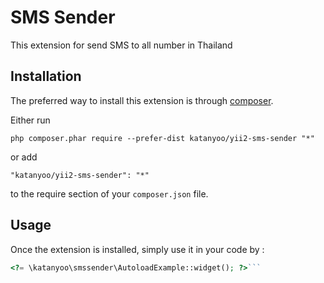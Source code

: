 SMS Sender
==========
This extension for send SMS to all number in Thailand

Installation
------------

The preferred way to install this extension is through [composer](http://getcomposer.org/download/).

Either run

```
php composer.phar require --prefer-dist katanyoo/yii2-sms-sender "*"
```

or add

```
"katanyoo/yii2-sms-sender": "*"
```

to the require section of your `composer.json` file.


Usage
-----

Once the extension is installed, simply use it in your code by  :

```php
<?= \katanyoo\smssender\AutoloadExample::widget(); ?>```